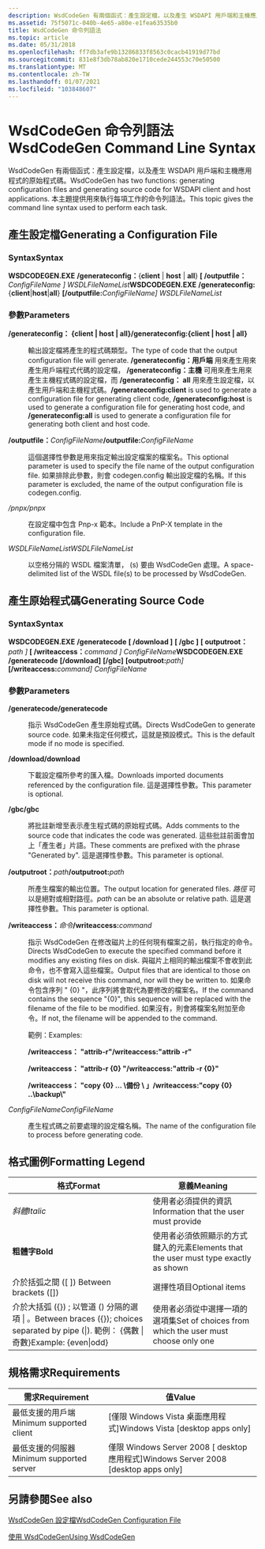 ```yaml
---
description: WsdCodeGen 有兩個函式：產生設定檔，以及產生 WSDAPI 用戶端和主機應用程式的原始程式碼。
ms.assetid: 75f5071c-040b-4e65-a80e-e1fea63535b0
title: WsdCodeGen 命令列語法
ms.topic: article
ms.date: 05/31/2018
ms.openlocfilehash: ff7db3afe9b13286833f8563c0cacb41919d77bd
ms.sourcegitcommit: 831e8f3db78ab820e1710cede244553c70e50500
ms.translationtype: MT
ms.contentlocale: zh-TW
ms.lasthandoff: 01/07/2021
ms.locfileid: "103848607"
---
```

# <a name="wsdcodegen-command-line-syntax"></a><span data-ttu-id="59253-103">WsdCodeGen 命令列語法</span><span class="sxs-lookup"><span data-stu-id="59253-103">WsdCodeGen Command Line Syntax</span></span>

<span data-ttu-id="59253-104">WsdCodeGen 有兩個函式：產生設定檔，以及產生 WSDAPI 用戶端和主機應用程式的原始程式碼。</span><span class="sxs-lookup"><span data-stu-id="59253-104">WsdCodeGen has two functions: generating configuration files and generating source code for WSDAPI client and host applications.</span></span> <span data-ttu-id="59253-105">本主題提供用來執行每項工作的命令列語法。</span><span class="sxs-lookup"><span data-stu-id="59253-105">This topic gives the command line syntax used to perform each task.</span></span>

## <a name="generating-a-configuration-file"></a><span data-ttu-id="59253-106">產生設定檔</span><span class="sxs-lookup"><span data-stu-id="59253-106">Generating a Configuration File</span></span>

### <a name="syntax"></a><span data-ttu-id="59253-107">Syntax</span><span class="sxs-lookup"><span data-stu-id="59253-107">Syntax</span></span>

<span data-ttu-id="59253-108">**WSDCODEGEN.EXE** **/generateconfig：**{**client** \| **host** \| **all**} **\[ /outputfile：**_ConfigFileName_ *_\]_* *WSDLFileNameList*</span><span class="sxs-lookup"><span data-stu-id="59253-108">**WSDCODEGEN.EXE** **/generateconfig:**{**client**\|**host**\|**all**} **\[/outputfile:**_ConfigFileName_*_\]_* *WSDLFileNameList*</span></span>

### <a name="parameters"></a><span data-ttu-id="59253-109">參數</span><span class="sxs-lookup"><span data-stu-id="59253-109">Parameters</span></span>

<dl> <dt>

<span data-ttu-id="59253-110"><span id="_generateconfig__client___host___all_"></span><span id="_GENERATECONFIG__CLIENT___HOST___ALL_"></span>**/generateconfig： {client \| host \| all}**</span><span class="sxs-lookup"><span data-stu-id="59253-110"><span id="_generateconfig__client___host___all_"></span><span id="_GENERATECONFIG__CLIENT___HOST___ALL_"></span>**/generateconfig:{client \| host \| all}**</span></span>
</dt> <dd>

<span data-ttu-id="59253-111">輸出設定檔將產生的程式碼類型。</span><span class="sxs-lookup"><span data-stu-id="59253-111">The type of code that the output configuration file will generate.</span></span> <span data-ttu-id="59253-112">**/generateconfig：用戶端** 用來產生用來產生用戶端程式代碼的設定檔， **/generateconfig：主機** 可用來產生用來產生主機程式碼的設定檔，而 **/generateconfig： all** 用來產生設定檔，以產生用戶端和主機程式碼。</span><span class="sxs-lookup"><span data-stu-id="59253-112">**/generateconfig:client** is used to generate a configuration file for generating client code, **/generateconfig:host** is used to generate a configuration file for generating host code, and **/generateconfig:all** is used to generate a configuration file for generating both client and host code.</span></span>

</dd> <dt>

<span data-ttu-id="59253-113"><span id="_outputfile_ConfigFileName"></span><span id="_outputfile_configfilename"></span><span id="_OUTPUTFILE_CONFIGFILENAME"></span>**/outputfile：**_ConfigFileName_</span><span class="sxs-lookup"><span data-stu-id="59253-113"><span id="_outputfile_ConfigFileName"></span><span id="_outputfile_configfilename"></span><span id="_OUTPUTFILE_CONFIGFILENAME"></span>**/outputfile:**_ConfigFileName_</span></span>
</dt> <dd>

<span data-ttu-id="59253-114">這個選擇性參數是用來指定輸出設定檔案的檔案名。</span><span class="sxs-lookup"><span data-stu-id="59253-114">This optional parameter is used to specify the file name of the output configuration file.</span></span> <span data-ttu-id="59253-115">如果排除此參數，則會 codegen.config 輸出設定檔的名稱。</span><span class="sxs-lookup"><span data-stu-id="59253-115">If this parameter is excluded, the name of the output configuration file is codegen.config.</span></span>

</dd> <dt>

<span data-ttu-id="59253-116"><span id="_pnpx"></span><span id="_PNPX"></span>*/pnpx*</span><span class="sxs-lookup"><span data-stu-id="59253-116"><span id="_pnpx"></span><span id="_PNPX"></span>*/pnpx*</span></span>
</dt> <dd>

<span data-ttu-id="59253-117">在設定檔中包含 Pnp-x 範本。</span><span class="sxs-lookup"><span data-stu-id="59253-117">Include a PnP-X template in the configuration file.</span></span>

</dd> <dt>

<span data-ttu-id="59253-118"><span id="WSDLFileNameList"></span><span id="wsdlfilenamelist"></span><span id="WSDLFILENAMELIST"></span>*WSDLFileNameList*</span><span class="sxs-lookup"><span data-stu-id="59253-118"><span id="WSDLFileNameList"></span><span id="wsdlfilenamelist"></span><span id="WSDLFILENAMELIST"></span>*WSDLFileNameList*</span></span>
</dt> <dd>

<span data-ttu-id="59253-119">以空格分隔的 WSDL 檔案清單， (s) 要由 WsdCodeGen 處理。</span><span class="sxs-lookup"><span data-stu-id="59253-119">A space-delimited list of the WSDL file(s) to be processed by WsdCodeGen.</span></span>

</dd> </dl>

## <a name="generating-source-code"></a><span data-ttu-id="59253-120">產生原始程式碼</span><span class="sxs-lookup"><span data-stu-id="59253-120">Generating Source Code</span></span>

### <a name="syntax"></a><span data-ttu-id="59253-121">Syntax</span><span class="sxs-lookup"><span data-stu-id="59253-121">Syntax</span></span>

<span data-ttu-id="59253-122">**WSDCODEGEN.EXE** **/generatecode** **\[ /download \]** **\[ /gbc \]** **\[ outputroot：**_path_ *_\]_* **\[ /writeaccess：**_command_ *_\]_* *ConfigFileName*</span><span class="sxs-lookup"><span data-stu-id="59253-122">**WSDCODEGEN.EXE** **/generatecode** **\[/download\]** **\[/gbc\]** **\[outputroot:**_path_*_\]_* **\[/writeaccess:**_command_*_\]_* *ConfigFileName*</span></span>

### <a name="parameters"></a><span data-ttu-id="59253-123">參數</span><span class="sxs-lookup"><span data-stu-id="59253-123">Parameters</span></span>

<dl> <dt>

<span data-ttu-id="59253-124"><span id="_generatecode"></span><span id="_GENERATECODE"></span>**/generatecode**</span><span class="sxs-lookup"><span data-stu-id="59253-124"><span id="_generatecode"></span><span id="_GENERATECODE"></span>**/generatecode**</span></span>
</dt> <dd>

<span data-ttu-id="59253-125">指示 WsdCodeGen 產生原始程式碼。</span><span class="sxs-lookup"><span data-stu-id="59253-125">Directs WsdCodeGen to generate source code.</span></span> <span data-ttu-id="59253-126">如果未指定任何模式，這就是預設模式。</span><span class="sxs-lookup"><span data-stu-id="59253-126">This is the default mode if no mode is specified.</span></span>

</dd> <dt>

<span data-ttu-id="59253-127"><span id="_download"></span><span id="_DOWNLOAD"></span>**/download**</span><span class="sxs-lookup"><span data-stu-id="59253-127"><span id="_download"></span><span id="_DOWNLOAD"></span>**/download**</span></span>
</dt> <dd>

<span data-ttu-id="59253-128">下載設定檔所參考的匯入檔。</span><span class="sxs-lookup"><span data-stu-id="59253-128">Downloads imported documents referenced by the configuration file.</span></span> <span data-ttu-id="59253-129">這是選擇性參數。</span><span class="sxs-lookup"><span data-stu-id="59253-129">This parameter is optional.</span></span>

</dd> <dt>

<span data-ttu-id="59253-130"><span id="_gbc"></span><span id="_GBC"></span>**/gbc**</span><span class="sxs-lookup"><span data-stu-id="59253-130"><span id="_gbc"></span><span id="_GBC"></span>**/gbc**</span></span>
</dt> <dd>

<span data-ttu-id="59253-131">將批註新增至表示產生程式碼的原始程式碼。</span><span class="sxs-lookup"><span data-stu-id="59253-131">Adds comments to the source code that indicates the code was generated.</span></span> <span data-ttu-id="59253-132">這些批註前面會加上「產生者」片語。</span><span class="sxs-lookup"><span data-stu-id="59253-132">These comments are prefixed with the phrase "Generated by".</span></span> <span data-ttu-id="59253-133">這是選擇性參數。</span><span class="sxs-lookup"><span data-stu-id="59253-133">This parameter is optional.</span></span>

</dd> <dt>

<span data-ttu-id="59253-134"><span id="_outputroot_path"></span><span id="_OUTPUTROOT_PATH"></span>**/outputroot：**_path_</span><span class="sxs-lookup"><span data-stu-id="59253-134"><span id="_outputroot_path"></span><span id="_OUTPUTROOT_PATH"></span>**/outputroot:**_path_</span></span>
</dt> <dd>

<span data-ttu-id="59253-135">所產生檔案的輸出位置。</span><span class="sxs-lookup"><span data-stu-id="59253-135">The output location for generated files.</span></span> <span data-ttu-id="59253-136">*路徑* 可以是絕對或相對路徑。</span><span class="sxs-lookup"><span data-stu-id="59253-136">*path* can be an absolute or relative path.</span></span> <span data-ttu-id="59253-137">這是選擇性參數。</span><span class="sxs-lookup"><span data-stu-id="59253-137">This parameter is optional.</span></span>

</dd> <dt>

<span data-ttu-id="59253-138"><span id="_writeaccess_command"></span><span id="_WRITEACCESS_COMMAND"></span>**/writeaccess：**_命令_</span><span class="sxs-lookup"><span data-stu-id="59253-138"><span id="_writeaccess_command"></span><span id="_WRITEACCESS_COMMAND"></span>**/writeaccess:**_command_</span></span>
</dt> <dd>

<span data-ttu-id="59253-139">指示 WsdCodeGen 在修改磁片上的任何現有檔案之前，執行指定的命令。</span><span class="sxs-lookup"><span data-stu-id="59253-139">Directs WsdCodeGen to execute the specified command before it modifies any existing files on disk.</span></span> <span data-ttu-id="59253-140">與磁片上相同的輸出檔案不會收到此命令，也不會寫入這些檔案。</span><span class="sxs-lookup"><span data-stu-id="59253-140">Output files that are identical to those on disk will not receive this command, nor will they be written to.</span></span> <span data-ttu-id="59253-141">如果命令包含序列 " {0} "，此序列將會取代為要修改的檔案名。</span><span class="sxs-lookup"><span data-stu-id="59253-141">If the command contains the sequence "{0}", this sequence will be replaced with the filename of the file to be modified.</span></span> <span data-ttu-id="59253-142">如果沒有，則會將檔案名附加至命令。</span><span class="sxs-lookup"><span data-stu-id="59253-142">If not, the filename will be appended to the command.</span></span>

<span data-ttu-id="59253-143">範例：</span><span class="sxs-lookup"><span data-stu-id="59253-143">Examples:</span></span>

<span data-ttu-id="59253-144">**/writeaccess： "attrib-r"**</span><span class="sxs-lookup"><span data-stu-id="59253-144">**/writeaccess:"attrib -r"**</span></span>

<span data-ttu-id="59253-145">**/writeaccess： "attrib-r {0} "**</span><span class="sxs-lookup"><span data-stu-id="59253-145">**/writeaccess:"attrib -r {0}"**</span></span>

<span data-ttu-id="59253-146">**/writeaccess： "copy {0} ... \\備份 \\ 」**</span><span class="sxs-lookup"><span data-stu-id="59253-146">**/writeaccess:"copy {0} ..\\backup\\"**</span></span>

</dd> <dt>

<span data-ttu-id="59253-147"><span id="ConfigFileName"></span><span id="configfilename"></span><span id="CONFIGFILENAME"></span>*ConfigFileName*</span><span class="sxs-lookup"><span data-stu-id="59253-147"><span id="ConfigFileName"></span><span id="configfilename"></span><span id="CONFIGFILENAME"></span>*ConfigFileName*</span></span>
</dt> <dd>

<span data-ttu-id="59253-148">產生程式碼之前要處理的設定檔名稱。</span><span class="sxs-lookup"><span data-stu-id="59253-148">The name of the configuration file to process before generating code.</span></span>

</dd> </dl>

## <a name="formatting-legend"></a><span data-ttu-id="59253-149">格式圖例</span><span class="sxs-lookup"><span data-stu-id="59253-149">Formatting Legend</span></span>



| <span data-ttu-id="59253-150">格式</span><span class="sxs-lookup"><span data-stu-id="59253-150">Format</span></span>                                                                    | <span data-ttu-id="59253-151">意義</span><span class="sxs-lookup"><span data-stu-id="59253-151">Meaning</span></span>                                                 |
|---------------------------------------------------------------------------|---------------------------------------------------------|
| <span data-ttu-id="59253-152">*斜體*</span><span class="sxs-lookup"><span data-stu-id="59253-152">*Italic*</span></span>                                                                  | <span data-ttu-id="59253-153">使用者必須提供的資訊</span><span class="sxs-lookup"><span data-stu-id="59253-153">Information that the user must provide</span></span>                  |
| <span data-ttu-id="59253-154">**粗體字**</span><span class="sxs-lookup"><span data-stu-id="59253-154">**Bold**</span></span>                                                                  | <span data-ttu-id="59253-155">使用者必須依照顯示的方式鍵入的元素</span><span class="sxs-lookup"><span data-stu-id="59253-155">Elements that the user must type exactly as shown</span></span>       |
| <span data-ttu-id="59253-156">介於括弧之間 (\[ \]) </span><span class="sxs-lookup"><span data-stu-id="59253-156">Between brackets (\[\])</span></span>                                                   | <span data-ttu-id="59253-157">選擇性項目</span><span class="sxs-lookup"><span data-stu-id="59253-157">Optional items</span></span>                                          |
| <span data-ttu-id="59253-158">介於大括弧 ({}) ; 以管道 () 分隔的選項 \| 。</span><span class="sxs-lookup"><span data-stu-id="59253-158">Between braces ({}); choices separated by pipe (\|).</span></span> <span data-ttu-id="59253-159">範例： {偶數 \| 奇數}</span><span class="sxs-lookup"><span data-stu-id="59253-159">Example: {even\|odd}</span></span> | <span data-ttu-id="59253-160">使用者必須從中選擇一項的選項集</span><span class="sxs-lookup"><span data-stu-id="59253-160">Set of choices from which the user must choose only one</span></span> |



 

## <a name="requirements"></a><span data-ttu-id="59253-161">規格需求</span><span class="sxs-lookup"><span data-stu-id="59253-161">Requirements</span></span>



| <span data-ttu-id="59253-162">需求</span><span class="sxs-lookup"><span data-stu-id="59253-162">Requirement</span></span> | <span data-ttu-id="59253-163">值</span><span class="sxs-lookup"><span data-stu-id="59253-163">Value</span></span> |
|-------------------------------------|------------------------------------------------------|
| <span data-ttu-id="59253-164">最低支援的用戶端</span><span class="sxs-lookup"><span data-stu-id="59253-164">Minimum supported client</span></span><br/> | <span data-ttu-id="59253-165">\[僅限 Windows Vista 桌面應用程式\]</span><span class="sxs-lookup"><span data-stu-id="59253-165">Windows Vista \[desktop apps only\]</span></span><br/>       |
| <span data-ttu-id="59253-166">最低支援的伺服器</span><span class="sxs-lookup"><span data-stu-id="59253-166">Minimum supported server</span></span><br/> | <span data-ttu-id="59253-167">僅限 Windows Server 2008 \[ desktop 應用程式\]</span><span class="sxs-lookup"><span data-stu-id="59253-167">Windows Server 2008 \[desktop apps only\]</span></span><br/> |



## <a name="see-also"></a><span data-ttu-id="59253-168">另請參閱</span><span class="sxs-lookup"><span data-stu-id="59253-168">See also</span></span>

<dl> <dt>

[<span data-ttu-id="59253-169">WsdCodeGen 設定檔</span><span class="sxs-lookup"><span data-stu-id="59253-169">WsdCodeGen Configuration File</span></span>](wsdcodegen-configuration-file.md)
</dt> <dt>

[<span data-ttu-id="59253-170">使用 WsdCodeGen</span><span class="sxs-lookup"><span data-stu-id="59253-170">Using WsdCodeGen</span></span>](using-wsdcodegen.md)
</dt> </dl>

 

 




